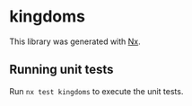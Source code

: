 # kingdoms

This library was generated with [Nx](https://nx.dev).

## Running unit tests

Run `nx test kingdoms` to execute the unit tests.
